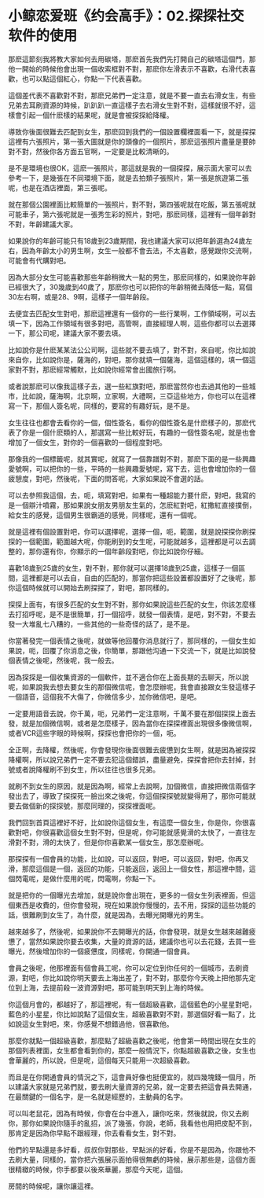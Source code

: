 # 小鲸恋爱班《约会高手》：02.探探社交软件的使用

那麽這節刻我將教大家如何去用碳塔，那麽首先我們先打開自己的碳塔這個門，那他一開始的時候他會出現一個收索框對不對，那麽你左滑表示不喜歡，右滑代表喜歡，也可以點這個紅心，你點一下代表喜歡。

這個差代表不喜歡對不對，那麽兄弟們一定注意，就是不要一直去右滑女生，有些兄弟去耳刷資源的時候，趴趴趴一直這樣子去右滑女生對不對，這樣就很不好，這樣會引起一個什麽樣的結果呢，就是會被探探給降權。

導致你後面很難去匹配到女生，那麽回到我們的一個設置欄裡面看一下，就是探探這裡有六張照片，第一張大圖就是你的頭像的一個照片，那麽這張照片盡量是要帥對不對，然後你各方面五官啊，一定要是比較清晰的。

是不是環境也很OK，這麽一張照片，那這就是我的一個探探，展示面大家可以去參考一下，是幾張在不同環境下面，就是去拍類子張照片，第一張是旅遊第二張呢，也是在酒店裡面，第三張呢。

就在那個公園裡面比較簡單的一張照片，對不對，第四張呢就在吃飯，第五張呢就可能車子，第六張呢就是一張秀生彩的照片，對吧，那麽同樣，這裡有一個年齡對不對，年齡建議大家。

如果說你的年齡可能只有18歲到23歲期間，我也建議大家可以把年齡選為24歲左右，因為年齡太小的男生啊，女生一般都不會去法，不太喜歡，感覺跟你交流啊，可能會有代購對吧。

因為大部分女生可能喜歡那些年齡稍微大一點的男生，那麽同樣的，如果說你年齡已經很大了，30幾歲到40歲了，那麽你也可以把你的年齡稍微去降低一點，寫個30左右啊，或是28、9啊，這樣子一個年齡段。

去便宜去匹配女生對吧，那麽這裡還有一個你的一些行業啊，工作領域啊，可以去填一下，因為工作領域有很多對吧，高管啊，直接經理人啊，這些你都可以去選擇一下，那公司呢，建議大家不要去填。

比如說你是什麽某某法公公司啊，這些就不要去填了，對不對，來自呢，你比如說來自你，比如說你是，薩海的，對吧，那你就填一個薩海，這個這樣的，填一個這家對不對，那麽經常觸默，比如說你經常會出國旅行啊。

或者說那麽可以像我這樣子去，選一些紅旗對吧，那麽當然你也去過其他的一些城市，比如說，薩海啊，北京啊，立家啊，大禮啊，三亞這些地方，你也可以在這裡寫一下，那個人簽名呢，同樣的，要寫的有趣好玩，是不是。

女生往往也都會去看你的一個，個性簽名，看你的個性簽名是什麽樣子的，那麽代表了你是一個什麽類的人，那選寫一些比較好玩，有趣的一個性簽名呢，就是也會增加了一個女生，對你的一個喜歡的一個程度對吧。

那像我的一個標籤呢，就其實呢，就寫了一個靠譜對不對，那麽下面的是一些興趣愛號啊，可以把你的一些，平時的一些興趣愛號呢，寫下去，這也會增加你的一個疲憩度，對吧，然後呢，下面的問答呢，大家如果說不會選的話。

可以去參照我這個，去，呃，填寫對吧，如果有一種超能力要什麽，對吧，我寫的是一個辯汁噴霧，那如果說女朋友男朋友生氣的，怎麽紅對吧，紅撒紅直接撲倒，給女生的感覺，這個男生很霸道的感覺，同樣呢，還有一個呢。

就是這裡有個設置對吧，你可以選擇呢，選擇一個，呃，範圍，就是說探探你刷探探的一個範圍，範圍越大呢，你能刷到的女生呢，可能就越多，這裡都是可以去調整的，那你還有你，你顯示的一個年齡段對吧，你比如說你仔細。

喜歡18歲到25歲的女生，對不對，那你就可以選擇18歲到25歲，這樣子一個區間，這裡都是可以去自，自由的匹配的，那當你把這些設置都設置好了之後呢，那你這個時候就可以開始去刷探探了，對吧，那同樣的。

探探上面有，有很多匹配的女生對不對，那你如果說這些匹配的女生，你該怎麼樣去打招呼呢，是不是很簡單，打一個招呼，就發一個表情，是吧，對不對，不要去發一大堆亂七八糟的，一些其他的一些奇怪的話了，是不是。

你當著發完一個表情之後呢，就做等他回覆你消息就行了，那同樣的，一個女生如果說，呃，回覆了你消息之後，你簡單，那跟他沟通一下交流一下，就是比如說發個表情之後呢，然後呢，我一般去。

因為探探是一個收集資源的一個軟件，並不適合你在上面長期的去聊天，所以說呢，如果說我去想去要女生的那個微信呢，會怎麼辦呢，我會直接跟女生發這樣子一個語音，這個我不大傷了，你微信多少，加你微信吧，是吧。

一定要用語音去說，你千萬，呃，兄弟們一定注意啊，千萬不要在那個探探上面去發，就是加個微信啊，或者是怎麼樣子，因為當你在探探裡面出現很多像微信啊，或者VCR這些字眼的時候啊，探探也會把你的一個，呃。

全正啊，去降權，然後呢，你會發現你後面很難去疲憊到女生啊，就是因為被探探降權啊，所以說兄弟們一定不要去犯這個錯誤，盡量避免，探探會把你去封掉，封號或者說降權刷不到女生，所以往往也很多兄弟。

就刷不到女生的原因，就是因為啊，經常上去說啊，加個微信，直接把微信兩個字發出去了，導致了探探死一臉出來之後呢，你這個探探號就變得用了，那你可能就要去做個新的探探號，那麼同理的，探探裡面呢。

我們回到首頁這裡好不好，比如說你這個女生，有這麼一個女生，你是你，你很喜歡對吧，你很喜歡這個女生對不對，但是呢，你可能就感覺滑的太快了，一直往左滑對不對，滑的太快了，但是你你喜歡某一個女生，那怎麼辦呢。

那探探有一個會員的功能，比如說，可以返回，對吧，可以返回，對吧，你再又滑，那麼這個是一個，返回的功能，只能返回，返回上一個女性，那這裡中間，這個閃電呢，是做什麼用的呢，閃電啊，你點一下。

就是把你的一個曝光去增加，就是說你會出現在，更多的一個女生列表裡面，但這個東西是收費的，但你會發現，現在如果說你慢慢的，去不用，探探的這些功能的話，很難刷到女生了，為什麼，就是因為，去曝光開曝光的男生。

越來越多了，然後呢，如果說你不去開曝光的話，你會發現，就是女生越來越難疲憊了，當然如果說你要去收集，大量的資源的話，建議你也可以去花錢，去買一些曝光，然後增加你的一個疲憊度，同樣呢，你開通一個會員。

會員之後呢，他那裡面有個會員工呢，你可以定位到你任何的一個城市，去刷資源，對吧，你比如說你明天要去上海出差了，對不對，那麼你今天晚上把他那先定位到上海，去提前殺一波資源對吧，那可能到明天到上海的時候。

你這個月會的，都越好了，那這裡呢，有一個超級喜歡，這個藍色的小星星對吧，藍色的小星星，你比如說點了這個女生，超級喜歡對不對，那選個好看一點了，比如說這女生對吧，來，你感覺不想錯過他，很喜歡他。

那麼你就點一個超級喜歡，那麼點了超級喜歡之後呢，他會第一時間出現在女生的那個列表裡面，女生都會看到你的，那麼一般情況下，你點超級喜歡之後，女生也會華麗的，所以說，但是呢，這個每天只能用一次超級喜歡。

而且是在你開通會員的情況之下，這會員好像也挺便宜的，就四幾塊錢一個月，所以建議大家就是兄弟們就，要去刷大量資源的兄弟，就一定要去把這會員去開通，在最關鍵的一個名字，是一名就是經歷的，主動員的名字。

可以叫老鼠花，因為有時候，你會在台中進入，讓你吃來，然後就說，你又去刷你，那你如果說你隨手的亂招，派了幾張，你說，老師，我看他也用把皮配不到，那肯定是因為你早點不跟經理，你去看看女生，對不對。

他們的早點還是多好看，叔叔你對那些，早點派的好看，你是不是因為，你跟他不去刷大量，同樣的，當你把六張展示面拍得很無虧的時候，展示那些是，這個方面很精緻的時候，你手都要以後來華麗，那麼今天呢，這個。

房間的時候呢，讓你讓這裡。